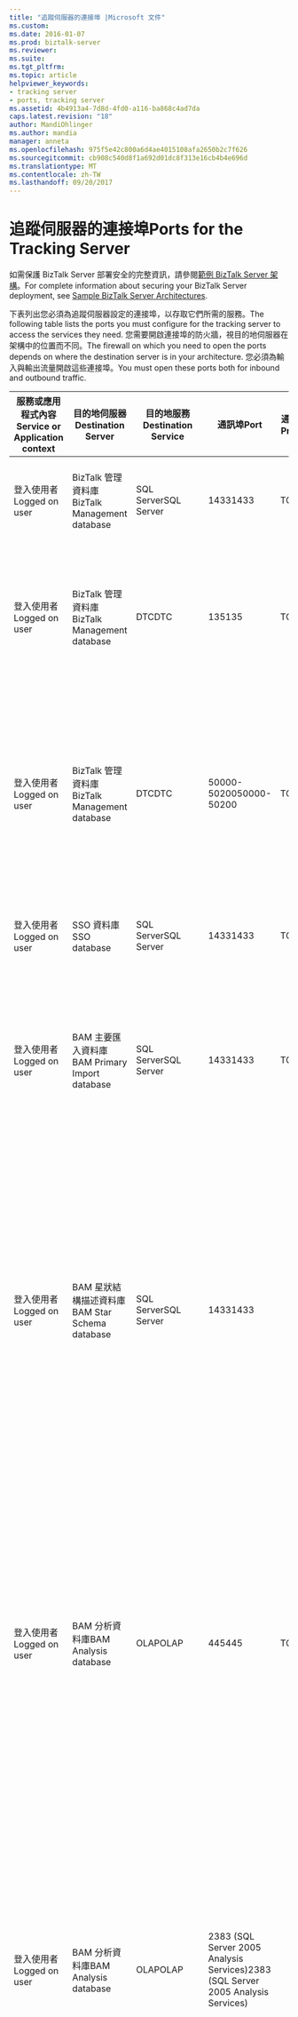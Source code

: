 ```yaml
---
title: "追蹤伺服器的連接埠 |Microsoft 文件"
ms.custom: 
ms.date: 2016-01-07
ms.prod: biztalk-server
ms.reviewer: 
ms.suite: 
ms.tgt_pltfrm: 
ms.topic: article
helpviewer_keywords:
- tracking server
- ports, tracking server
ms.assetid: 4b4913a4-7d8d-4fd0-a116-ba868c4ad7da
caps.latest.revision: "18"
author: MandiOhlinger
ms.author: mandia
manager: anneta
ms.openlocfilehash: 975f5e42c800a6d4ae4015108afa2650b2c7f626
ms.sourcegitcommit: cb908c540d8f1a692d01dc8f313e16cb4b4e696d
ms.translationtype: MT
ms.contentlocale: zh-TW
ms.lasthandoff: 09/20/2017
---
```

# <a name="ports-for-the-tracking-server"></a><span data-ttu-id="cb13b-102">追蹤伺服器的連接埠</span><span class="sxs-lookup"><span data-stu-id="cb13b-102">Ports for the Tracking Server</span></span>
<span data-ttu-id="cb13b-103">如需保護 BizTalk Server 部署安全的完整資訊，請參閱[範例 BizTalk Server 架構](../core/sample-biztalk-server-architectures.md)。</span><span class="sxs-lookup"><span data-stu-id="cb13b-103">For complete information about securing your BizTalk Server deployment, see [Sample BizTalk Server Architectures](../core/sample-biztalk-server-architectures.md).</span></span>  
  
 <span data-ttu-id="cb13b-104">下表列出您必須為追蹤伺服器設定的連接埠，以存取它們所需的服務。</span><span class="sxs-lookup"><span data-stu-id="cb13b-104">The following table lists the ports you must configure for the tracking server to access the services they need.</span></span> <span data-ttu-id="cb13b-105">您需要開啟連接埠的防火牆，視目的地伺服器在架構中的位置而不同。</span><span class="sxs-lookup"><span data-stu-id="cb13b-105">The firewall on which you need to open the ports depends on where the destination server is in your architecture.</span></span> <span data-ttu-id="cb13b-106">您必須為輸入與輸出流量開啟這些連接埠。</span><span class="sxs-lookup"><span data-stu-id="cb13b-106">You must open these ports both for inbound and outbound traffic.</span></span>  
  
|<span data-ttu-id="cb13b-107">服務或應用程式內容</span><span class="sxs-lookup"><span data-stu-id="cb13b-107">Service or Application context</span></span>|<span data-ttu-id="cb13b-108">目的地伺服器</span><span class="sxs-lookup"><span data-stu-id="cb13b-108">Destination Server</span></span>|<span data-ttu-id="cb13b-109">目的地服務</span><span class="sxs-lookup"><span data-stu-id="cb13b-109">Destination Service</span></span>|<span data-ttu-id="cb13b-110">通訊埠</span><span class="sxs-lookup"><span data-stu-id="cb13b-110">Port</span></span>|<span data-ttu-id="cb13b-111">通訊協定</span><span class="sxs-lookup"><span data-stu-id="cb13b-111">Protocol</span></span>|<span data-ttu-id="cb13b-112">Reason</span><span class="sxs-lookup"><span data-stu-id="cb13b-112">Reason</span></span>|  
|------------------------------------|------------------------|-------------------------|----------|--------------|------------|  
|<span data-ttu-id="cb13b-113">登入使用者</span><span class="sxs-lookup"><span data-stu-id="cb13b-113">Logged on user</span></span>|<span data-ttu-id="cb13b-114">BizTalk 管理資料庫</span><span class="sxs-lookup"><span data-stu-id="cb13b-114">BizTalk Management database</span></span>|<span data-ttu-id="cb13b-115">SQL Server</span><span class="sxs-lookup"><span data-stu-id="cb13b-115">SQL Server</span></span>|<span data-ttu-id="cb13b-116">1433</span><span class="sxs-lookup"><span data-stu-id="cb13b-116">1433</span></span>|<span data-ttu-id="cb13b-117">TCP</span><span class="sxs-lookup"><span data-stu-id="cb13b-117">TCP</span></span>|<span data-ttu-id="cb13b-118">建立和設定 BizTalk 管理資料庫</span><span class="sxs-lookup"><span data-stu-id="cb13b-118">To create and configure the BizTalk Management database</span></span>|  
|<span data-ttu-id="cb13b-119">登入使用者</span><span class="sxs-lookup"><span data-stu-id="cb13b-119">Logged on user</span></span>|<span data-ttu-id="cb13b-120">BizTalk 管理資料庫</span><span class="sxs-lookup"><span data-stu-id="cb13b-120">BizTalk Management database</span></span>|<span data-ttu-id="cb13b-121">DTC</span><span class="sxs-lookup"><span data-stu-id="cb13b-121">DTC</span></span>|<span data-ttu-id="cb13b-122">135</span><span class="sxs-lookup"><span data-stu-id="cb13b-122">135</span></span>|<span data-ttu-id="cb13b-123">TCP</span><span class="sxs-lookup"><span data-stu-id="cb13b-123">TCP</span></span>|<span data-ttu-id="cb13b-124">用於更新和擷取資料庫資訊的 SQL Server 交易連線</span><span class="sxs-lookup"><span data-stu-id="cb13b-124">Transacted connection to SQL Server to update and retrieve information from the database</span></span>|  
|<span data-ttu-id="cb13b-125">登入使用者</span><span class="sxs-lookup"><span data-stu-id="cb13b-125">Logged on user</span></span>|<span data-ttu-id="cb13b-126">BizTalk 管理資料庫</span><span class="sxs-lookup"><span data-stu-id="cb13b-126">BizTalk Management database</span></span>|<span data-ttu-id="cb13b-127">DTC</span><span class="sxs-lookup"><span data-stu-id="cb13b-127">DTC</span></span>|<span data-ttu-id="cb13b-128">50000-50200</span><span class="sxs-lookup"><span data-stu-id="cb13b-128">50000-50200</span></span>|<span data-ttu-id="cb13b-129">TCP</span><span class="sxs-lookup"><span data-stu-id="cb13b-129">TCP</span></span>|<span data-ttu-id="cb13b-130">次要 RPC 連接埠**附註：**您可能需要開啟多個次要的 RPC 連接埠，根據您的伺服器負載。</span><span class="sxs-lookup"><span data-stu-id="cb13b-130">Secondary RPC ports **Note:**  You may need to open more secondary RPC ports depending on your server load.</span></span>|  
|<span data-ttu-id="cb13b-131">登入使用者</span><span class="sxs-lookup"><span data-stu-id="cb13b-131">Logged on user</span></span>|<span data-ttu-id="cb13b-132">SSO 資料庫</span><span class="sxs-lookup"><span data-stu-id="cb13b-132">SSO database</span></span>|<span data-ttu-id="cb13b-133">SQL Server</span><span class="sxs-lookup"><span data-stu-id="cb13b-133">SQL Server</span></span>|<span data-ttu-id="cb13b-134">1433</span><span class="sxs-lookup"><span data-stu-id="cb13b-134">1433</span></span>|<span data-ttu-id="cb13b-135">TCP</span><span class="sxs-lookup"><span data-stu-id="cb13b-135">TCP</span></span>|<span data-ttu-id="cb13b-136">供 SSO 服務連線到 SSO 資料庫</span><span class="sxs-lookup"><span data-stu-id="cb13b-136">For the SSO Service to connect to the SSO database</span></span>|  
|<span data-ttu-id="cb13b-137">登入使用者</span><span class="sxs-lookup"><span data-stu-id="cb13b-137">Logged on user</span></span>|<span data-ttu-id="cb13b-138">BAM 主要匯入資料庫</span><span class="sxs-lookup"><span data-stu-id="cb13b-138">BAM Primary Import database</span></span>|<span data-ttu-id="cb13b-139">SQL Server</span><span class="sxs-lookup"><span data-stu-id="cb13b-139">SQL Server</span></span>|<span data-ttu-id="cb13b-140">1433</span><span class="sxs-lookup"><span data-stu-id="cb13b-140">1433</span></span>|<span data-ttu-id="cb13b-141">TCP</span><span class="sxs-lookup"><span data-stu-id="cb13b-141">TCP</span></span>|<span data-ttu-id="cb13b-142">驗證 BAM 主要匯入資料庫。</span><span class="sxs-lookup"><span data-stu-id="cb13b-142">To validate the BAM Primary Import database.</span></span> <span data-ttu-id="cb13b-143">追蹤主控件會在執行階段連線到此資料庫。</span><span class="sxs-lookup"><span data-stu-id="cb13b-143">The Tracking host connects to this database during run time.</span></span>|  
|<span data-ttu-id="cb13b-144">登入使用者</span><span class="sxs-lookup"><span data-stu-id="cb13b-144">Logged on user</span></span>|<span data-ttu-id="cb13b-145">BAM 星狀結構描述資料庫</span><span class="sxs-lookup"><span data-stu-id="cb13b-145">BAM Star Schema database</span></span>|<span data-ttu-id="cb13b-146">SQL Server</span><span class="sxs-lookup"><span data-stu-id="cb13b-146">SQL Server</span></span>|<span data-ttu-id="cb13b-147">1433</span><span class="sxs-lookup"><span data-stu-id="cb13b-147">1433</span></span>||<span data-ttu-id="cb13b-148">更新和擷取資料庫的資訊。</span><span class="sxs-lookup"><span data-stu-id="cb13b-148">To update and retrieve information from the database.</span></span> <span data-ttu-id="cb13b-149">**注意：**追蹤主控件執行 BizTalk 組態管理員，從這台伺服器建立新的 BizTalk 群組時，才會連接到此資料庫。</span><span class="sxs-lookup"><span data-stu-id="cb13b-149">**Note:**  The Tracking host connects to this database only when you run the BizTalk Configuration Manager to create a new BizTalk group from this server.</span></span>|  
|<span data-ttu-id="cb13b-150">登入使用者</span><span class="sxs-lookup"><span data-stu-id="cb13b-150">Logged on user</span></span>|<span data-ttu-id="cb13b-151">BAM 分析資料庫</span><span class="sxs-lookup"><span data-stu-id="cb13b-151">BAM Analysis database</span></span>|<span data-ttu-id="cb13b-152">OLAP</span><span class="sxs-lookup"><span data-stu-id="cb13b-152">OLAP</span></span>|<span data-ttu-id="cb13b-153">445</span><span class="sxs-lookup"><span data-stu-id="cb13b-153">445</span></span>|<span data-ttu-id="cb13b-154">TCP</span><span class="sxs-lookup"><span data-stu-id="cb13b-154">TCP</span></span>|<span data-ttu-id="cb13b-155">在遠端電腦建立 OLAP 資料檔案 (.mdb)。</span><span class="sxs-lookup"><span data-stu-id="cb13b-155">To create the OLAP data file (.mdb) on the remote computer.</span></span> <span data-ttu-id="cb13b-156">**注意：**追蹤主控件執行 BizTalk 組態管理員，從這台伺服器建立新的 BizTalk 群組時，才會連接到此資料庫。</span><span class="sxs-lookup"><span data-stu-id="cb13b-156">**Note:**  The Tracking host connects to this database only when you run the BizTalk Configuration Manager to create a new BizTalk group from this server.</span></span>|  
|<span data-ttu-id="cb13b-157">登入使用者</span><span class="sxs-lookup"><span data-stu-id="cb13b-157">Logged on user</span></span>|<span data-ttu-id="cb13b-158">BAM 分析資料庫</span><span class="sxs-lookup"><span data-stu-id="cb13b-158">BAM Analysis database</span></span>|<span data-ttu-id="cb13b-159">OLAP</span><span class="sxs-lookup"><span data-stu-id="cb13b-159">OLAP</span></span>|<span data-ttu-id="cb13b-160">2383 (SQL Server 2005 Analysis Services)</span><span class="sxs-lookup"><span data-stu-id="cb13b-160">2383 (SQL Server 2005 Analysis Services)</span></span>||<span data-ttu-id="cb13b-161">若要建立和設定 BAM 分析資料庫**附註：**追蹤主控件執行 BizTalk 組態管理員，從這台伺服器建立新的 BizTalk 群組時，才會連接到此資料庫。</span><span class="sxs-lookup"><span data-stu-id="cb13b-161">To create and configure the BAM Analysis database **Note:**  The Tracking host connects to this database only when you run the BizTalk Configuration Manager to create a new BizTalk group from this server.</span></span>|  
|<span data-ttu-id="cb13b-162">登入使用者</span><span class="sxs-lookup"><span data-stu-id="cb13b-162">Logged on user</span></span>|<span data-ttu-id="cb13b-163">BAM 分析資料庫</span><span class="sxs-lookup"><span data-stu-id="cb13b-163">BAM Analysis database</span></span>|<span data-ttu-id="cb13b-164">OLAP</span><span class="sxs-lookup"><span data-stu-id="cb13b-164">OLAP</span></span>|<span data-ttu-id="cb13b-165">2725</span><span class="sxs-lookup"><span data-stu-id="cb13b-165">2725</span></span>|<span data-ttu-id="cb13b-166">TCP</span><span class="sxs-lookup"><span data-stu-id="cb13b-166">TCP</span></span>|<span data-ttu-id="cb13b-167">擷取資料以進行分析 （樞紐分析表報表）**附註：**追蹤主控件執行 BizTalk 組態管理員，從這台伺服器建立新的 BizTalk 群組時，才會連接到此資料庫。</span><span class="sxs-lookup"><span data-stu-id="cb13b-167">For data retrieval for analysis (PivotTable reports) **Note:**  The Tracking host connects to this database only when you run the BizTalk Configuration Manager to create a new BizTalk group from this server.</span></span>|  
|<span data-ttu-id="cb13b-168">登入使用者</span><span class="sxs-lookup"><span data-stu-id="cb13b-168">Logged on user</span></span>|<span data-ttu-id="cb13b-169">追蹤資料庫</span><span class="sxs-lookup"><span data-stu-id="cb13b-169">Tracking database</span></span>|<span data-ttu-id="cb13b-170">SQL Server</span><span class="sxs-lookup"><span data-stu-id="cb13b-170">SQL Server</span></span>|<span data-ttu-id="cb13b-171">1433</span><span class="sxs-lookup"><span data-stu-id="cb13b-171">1433</span></span>|<span data-ttu-id="cb13b-172">TCP</span><span class="sxs-lookup"><span data-stu-id="cb13b-172">TCP</span></span>|<span data-ttu-id="cb13b-173">更新和擷取資料庫的資訊</span><span class="sxs-lookup"><span data-stu-id="cb13b-173">To update and retrieve information from the database</span></span>|  
|<span data-ttu-id="cb13b-174">登入使用者</span><span class="sxs-lookup"><span data-stu-id="cb13b-174">Logged on user</span></span>|<span data-ttu-id="cb13b-175">MessageBox 資料庫</span><span class="sxs-lookup"><span data-stu-id="cb13b-175">MessageBox database</span></span>|<span data-ttu-id="cb13b-176">SQL</span><span class="sxs-lookup"><span data-stu-id="cb13b-176">SQL</span></span>|<span data-ttu-id="cb13b-177">1433</span><span class="sxs-lookup"><span data-stu-id="cb13b-177">1433</span></span>|<span data-ttu-id="cb13b-178">TCP</span><span class="sxs-lookup"><span data-stu-id="cb13b-178">TCP</span></span>|<span data-ttu-id="cb13b-179">更新和擷取資料庫的資訊</span><span class="sxs-lookup"><span data-stu-id="cb13b-179">To update and retrieve information from the database</span></span>|  
|<span data-ttu-id="cb13b-180">登入使用者</span><span class="sxs-lookup"><span data-stu-id="cb13b-180">Logged on user</span></span>|<span data-ttu-id="cb13b-181">MessageBox 資料庫</span><span class="sxs-lookup"><span data-stu-id="cb13b-181">MessageBox database</span></span>|<span data-ttu-id="cb13b-182">DTC</span><span class="sxs-lookup"><span data-stu-id="cb13b-182">DTC</span></span>|<span data-ttu-id="cb13b-183">135</span><span class="sxs-lookup"><span data-stu-id="cb13b-183">135</span></span>|<span data-ttu-id="cb13b-184">TCO</span><span class="sxs-lookup"><span data-stu-id="cb13b-184">TCO</span></span>|<span data-ttu-id="cb13b-185">SQL Server 交易連線</span><span class="sxs-lookup"><span data-stu-id="cb13b-185">Transacted connection to SQL Server</span></span>|  
|<span data-ttu-id="cb13b-186">登入使用者</span><span class="sxs-lookup"><span data-stu-id="cb13b-186">Logged on user</span></span>|<span data-ttu-id="cb13b-187">MessageBox 資料庫</span><span class="sxs-lookup"><span data-stu-id="cb13b-187">MessageBox database</span></span>|<span data-ttu-id="cb13b-188">DTC</span><span class="sxs-lookup"><span data-stu-id="cb13b-188">DTC</span></span>|<span data-ttu-id="cb13b-189">50000-50200</span><span class="sxs-lookup"><span data-stu-id="cb13b-189">50000-50200</span></span>||<span data-ttu-id="cb13b-190">次要 RPC 連接埠</span><span class="sxs-lookup"><span data-stu-id="cb13b-190">Secondary RPC ports</span></span>|  
|<span data-ttu-id="cb13b-191">登入使用者</span><span class="sxs-lookup"><span data-stu-id="cb13b-191">Logged on user</span></span>|<span data-ttu-id="cb13b-192">BAM 封存資料庫</span><span class="sxs-lookup"><span data-stu-id="cb13b-192">BAM Archive database</span></span>|<span data-ttu-id="cb13b-193">SQL Server</span><span class="sxs-lookup"><span data-stu-id="cb13b-193">SQL Server</span></span>|<span data-ttu-id="cb13b-194">1433</span><span class="sxs-lookup"><span data-stu-id="cb13b-194">1433</span></span>|<span data-ttu-id="cb13b-195">TCP</span><span class="sxs-lookup"><span data-stu-id="cb13b-195">TCP</span></span>|<span data-ttu-id="cb13b-196">若要更新，並從資料庫擷取資訊**附註：**追蹤主控件執行 BizTalk 組態管理員，從這台伺服器建立新的 BizTalk 群組時，才會連接到此資料庫。</span><span class="sxs-lookup"><span data-stu-id="cb13b-196">To update and retrieve information from the database **Note:**  The Tracking host connects to this database only when you run the BizTalk Configuration Manager to create a new BizTalk group from this server.</span></span>|  
|<span data-ttu-id="cb13b-197">SSO 服務帳戶</span><span class="sxs-lookup"><span data-stu-id="cb13b-197">SSO service account</span></span>|<span data-ttu-id="cb13b-198">SSO 資料庫</span><span class="sxs-lookup"><span data-stu-id="cb13b-198">SSO database</span></span>|<span data-ttu-id="cb13b-199">SQL Server</span><span class="sxs-lookup"><span data-stu-id="cb13b-199">SQL Server</span></span>|<span data-ttu-id="cb13b-200">1433</span><span class="sxs-lookup"><span data-stu-id="cb13b-200">1433</span></span>|<span data-ttu-id="cb13b-201">TCP</span><span class="sxs-lookup"><span data-stu-id="cb13b-201">TCP</span></span>|<span data-ttu-id="cb13b-202">更新和擷取資料庫的資訊</span><span class="sxs-lookup"><span data-stu-id="cb13b-202">To update and retrieve information from the database</span></span>|  
|<span data-ttu-id="cb13b-203">SSO 服務帳戶</span><span class="sxs-lookup"><span data-stu-id="cb13b-203">SSO service account</span></span>|<span data-ttu-id="cb13b-204">主要密碼伺服器</span><span class="sxs-lookup"><span data-stu-id="cb13b-204">Master secret server</span></span>|<span data-ttu-id="cb13b-205">主要密碼服務</span><span class="sxs-lookup"><span data-stu-id="cb13b-205">Master Secret service</span></span>|<span data-ttu-id="cb13b-206">135</span><span class="sxs-lookup"><span data-stu-id="cb13b-206">135</span></span>|<span data-ttu-id="cb13b-207">TCP</span><span class="sxs-lookup"><span data-stu-id="cb13b-207">TCP</span></span>|<span data-ttu-id="cb13b-208">供 SSO 服務連接到主要密碼伺服器的 SQL Server 交易連線</span><span class="sxs-lookup"><span data-stu-id="cb13b-208">Transacted connection to SQL Server for the SSO service to connect to the master secret server</span></span>|  
|<span data-ttu-id="cb13b-209">SSO 服務帳戶</span><span class="sxs-lookup"><span data-stu-id="cb13b-209">SSO service account</span></span>|<span data-ttu-id="cb13b-210">主要密碼伺服器</span><span class="sxs-lookup"><span data-stu-id="cb13b-210">Master secret server</span></span>|<span data-ttu-id="cb13b-211">次要 RPC</span><span class="sxs-lookup"><span data-stu-id="cb13b-211">Secondary RPC</span></span>|<span data-ttu-id="cb13b-212">50000-50200</span><span class="sxs-lookup"><span data-stu-id="cb13b-212">50000-50200</span></span>|<span data-ttu-id="cb13b-213">TCP</span><span class="sxs-lookup"><span data-stu-id="cb13b-213">TCP</span></span>|<span data-ttu-id="cb13b-214">供 SSO 服務連線到主要密碼伺服器的次要 RPC 連接埠</span><span class="sxs-lookup"><span data-stu-id="cb13b-214">Secondary RPC ports for SSO service to connect to the master secret server</span></span>|  
  
## <a name="see-also"></a><span data-ttu-id="cb13b-215">另請參閱</span><span class="sxs-lookup"><span data-stu-id="cb13b-215">See Also</span></span>  
 <span data-ttu-id="cb13b-216">[伺服器命名慣例](../core/server-naming-conventions.md) </span><span class="sxs-lookup"><span data-stu-id="cb13b-216">[Server Naming Conventions](../core/server-naming-conventions.md) </span></span>  
 <span data-ttu-id="cb13b-217">[訊息與執行個體資料追蹤的安全性考量](../core/security-considerations-for-message-and-instance-data-tracking.md) </span><span class="sxs-lookup"><span data-stu-id="cb13b-217">[Security Considerations for Message and Instance Data Tracking](../core/security-considerations-for-message-and-instance-data-tracking.md) </span></span>  
 <span data-ttu-id="cb13b-218">[具有資訊工作者服務的大型分散式的架構](../core/large-distributed-architecture-with-information-worker-services.md) </span><span class="sxs-lookup"><span data-stu-id="cb13b-218">[Large Distributed Architecture with Information Worker Services](../core/large-distributed-architecture-with-information-worker-services.md) </span></span>  
 <span data-ttu-id="cb13b-219">[必要的連接埠，以便讓 BizTalk Server](../core/required-ports-for-biztalk-server.md) </span><span class="sxs-lookup"><span data-stu-id="cb13b-219">[Required Ports for BizTalk Server](../core/required-ports-for-biztalk-server.md) </span></span>  
 [<span data-ttu-id="cb13b-220">BizTalk Server 2013 和 2013 R2 的安裝概觀</span><span class="sxs-lookup"><span data-stu-id="cb13b-220">Installation Overview for BizTalk Server 2013 and 2013 R2</span></span>](http://msdn.microsoft.com/library/8041926c-cfc9-4eaf-9c28-a2c6e8015bc5)
